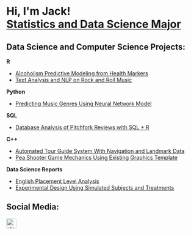 <h1>Hi, I'm Jack! <br/><a href="www.linkedin.com/in/jack-stapholz-586559303">Statistics and Data Science Major</a>

<h2>Data Science and Computer Science Projects:</h2>

<b>R</b>
  - [Alcoholism Predictive Modeling from Health Markers](https://github.com/staphoja/PredictiveAnalysis)
  - [Text Analysis and NLP on Rock and Roll Music](https://github.com/staphoja/TextAnalysis)

<b>Python</b>
  - [Predicting Music Genres Using Neural Network Model](https://github.com/staphoja/NeuralNetworkModel)

<b>SQL</b>
  - [Database Analysis of Pitchfork Reviews with SQL + R](https://github.com/staphoja/SQLandRAnalysis)

<b>C++</b>
  - [Automated Tour Guide System With Navigation and Landmark Data](https://github.com/staphoja/AutomatedTourCPP)
  - [Pea Shooter Game Mechanics Using Existing Graphics Template](https://github.com/staphoja/PeaShooterGameCPP)

<b>Data Science Reports</b>
  - [English Placement Level Analysis](https://github.com/staphoja/EnglishPlacementReport)
  - [Experimental Design Using Simulated Subjects and Treatments](https://github.com/staphoja/ExperimentalDesign)

<h2> Social Media:</h2>

[<img align="left" alt="staphoja | LinkedIn" width="26px" src="https://cdn.jsdelivr.net/npm/simple-icons@v3/icons/linkedin.svg" />][linkedin]

[linkedin]: www.linkedin.com/in/jack-stapholz-586559303/
